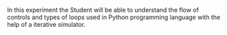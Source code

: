 In this experiment the Student will be able to understand the flow of controls and types of loops used in Python programming language with the help of a iterative simulator.